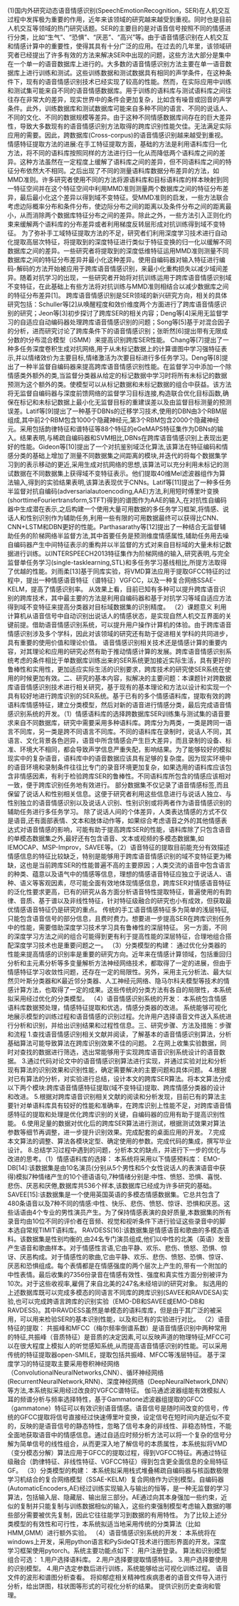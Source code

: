 (1)国内外研究动态语音情感识别(SpeechEmotionRecognition，SER)在人机交互过程中发挥极为重要的作用，近年来该领域的研究越来越受到重视。同时也是目前人机交互等领域的热门研究话题。SER的主要目的是对语音信号按照不同的情感进行分类，比如“生气”、“恐惧”、“厌恶”、“高兴”等。由于语音情感识别在人机交互和情感计算中的重要性，使得其具有十分广泛的应用。在过去的几年里，该领域研究者已经提出了许多有效的方法来解决SER中出现的问题，这些方法大部分是集中在一个单一的语音数据库上进行的。大多数的语音情感识别方法主要在单一语音数据库上进行训练和测试。这些训练数据和测试数据具有相同的声学条件，在这种条件下，现有的语音情感识别技术已经实现了较高的性能。然而，在实际应用中训练和测试集可能来自不同的语音情感数据库。用于训练的语料库与测试语料库之间往往存在非常大的差异，现实世界中的条件会更加复杂，比如含有噪音或回音的声学条件。此外，训练数据库和测试数据库可能来自多种不同的语言、不同的说话人、不同的文化、不同的数据规模等差异。由于这种不同情感数据库间存在的巨大差异性，导致大多数现有的语音情感识别方法取得的跨库识别性能欠佳。无法满足实际应用的需要。因此，跨数据库(Cross-corpus)的语音情感识别越来越受到重视。
情感特征提取方法的进展:在手工特征提取方面，基础的方法是利用语料库归一化方法，将不同的语料库按照同样的方法进行归一化从而降低两个语料库之间的差异。这种方法虽然在一定程度上缓解了语料库之间的差异，但不同语料库之间的特征分布依然大不相同。之后出现了不同的测量语料库数据分布差异的方法，如MMD准则。许多研究者使用不同的方法将源语料库和目标语料库的样本映射到同一特征空间并在这个特征空间中利用MMD准则测量两个数据库之间的特征分布差异，最后最小化这个差异以得到域不变特征。受MMD准则的启发，一些方法联合考虑边际概率分布和条件分布，使边际分布之间的距离以及条件分布之间的距离最小，从而消除两个数据库特征分布之间的差异。除此之外，一些方法引入正则化约束来缓解两个语料库的分布差异或者利用梯度反转层形成对抗训练得到域不变特征。
为了弥补手工域特征提取方法的不足，研究者们利用深度学习技术进行自动化提取高层次特征，将提取到的深度特征进行类似于特征变换的归一化以缓解不同数据库之间的差异。一些研究者将提取到的深度低维特征运用MMD准则测量不同数据库之间的特征分布差异并最小化这种差异。使用自编码器对输入特征进行编码-解码的方法开始被应用于跨库语音情感识别，来最小化重构损失以减少域间差异。随着对抗学习的出现，一些研究者开始将对抗训练运用于跨库语音情感识别域不变特征，在此基础上有些方法将对抗训练与MMD准则相结合以减少数据库之间的特征分布差异[1]。
跨库语音情感识别是SER领域的新兴研究方向，相关的具体研究包括：Schuller等[2]从唤醒程度和效价维度两个方面进行了跨库语音情感识别的研究；Jeon等[3]初步探讨了跨库SER的相关内容；Deng等[4]采用无监督学习的自适应自动编码器处理跨库语音情感识别的问题；Song等[5]基于对混合因子的分析，进而研究讨论了跨库条件下的语音情感识别；张昕然[6]提出带有无限成分数的t分布混合模型（iSMM）来提高识别跨库SER性能。
Chang等[7]提出了一种多任务深度卷积生成对抗网络,用于从未标记数据上的计算谱图中学习强特征表示,并以情绪效价为主要目标,情绪激活为次要目标进行多任务学习。Deng等[8]提出了一种半监督自编码器来提高跨库语音情感识别性能。在监督学习中添加一个除情感类外额外的类,当监督分类器从给定的标记数据中学习时将所有未标记的数据预测为这个额外的类。使模型可以从标记数据和未标记数据的组合中获益。该方法将无监督自编码器与深度前馈网络的监督学习目标连接,构造联合优化目标函数,确保在标记和未标记数据上最小化无监督目标的重建误差以及由监督目标测量的预测误差。Latif等[9]提出了一种基于DBNs的迁移学习技术,使用的DBN由3个RBM层组成,其中前2个RBM包含1000个隐藏神经元,第3个RBM包含2000个隐藏神经元。采用包括韵律特征和谱特征等88个特征的eGeMAPS特征集作为DBNs的输入。结果表明,与稀疏自编码器和SVM相比,DBNs在跨库语音情感识别上表现出更好的性能。Gideon等[10]提出了一个对抗鉴别域泛化算法,该算法在特征编码和情感分类的基础上增加了测量不同数据集之间距离的模块,并迭代的将每个数据集学习到的表示移动的更近,采用生成对抗网络的思想,该算法可以充分利用未标记的测试数据在不同数据集上获得域不变特征表示。他们提取40维Mel滤波器组作为算法输入,得到的实验结果表明,该算法表现优于CNNs。Latif等[11]提出了一种多任务半监督对抗自编码(adversarialautoencoding,AAE)方法,利用短时傅里叶变换(shorttimeFouriertransform,STFT)得到的谱图作为AAE的输入,在对抗性自编码器中生成潜在表示,之后构建一个使用大量可用数据的多任务学习框架,将情感、说话人和性别识别作为辅助任务,利用一些有限的可用数据最终可以获得比CNN、CNN+LSTM和DBN更好的性能。Parthasarathy等[12]提出了一种结合无监督辅助任务的阶梯网络半监督方法,其中首要任务是预测维度情感属性,辅助任务用去噪自编码器产生中间特征表示的重构并以半监督的方式对来自目标域的大量未标记数据进行训练。以INTERSPEECH2013特征集作为阶梯网络的输入,研究表明,与完全监督单任务学习(single-tasklearning,STL)和多任务学习基线相比,所提方法取得了优越的性能。刘雨柔[13]基于同库实验，将VMD算法应用于提取GFCC特征的过程中，提出一种情感语音特征（谱特征）VGFCC，以及一种复合网络SSAE-KELM，提高了情感识别率。
从效果上看，目前已知有多种可以提升跨库语音识别的跨库技术，其中最主要的方法是利用自编码器和基于对抗学习等域自适应方法得到域不变特征来提高分类器对目标域数据集的识别精度。
（2）课题意义
利用计算机从语音信号中自动识别出说话人的情感状态，是实现自然人机交互界面的关键前提。借助语音情感识别系统，可以提升用户操作计算机的体验。由于跨库语音情感识别涉及多个学科，因此对该领域的研究还有助于促进相关学科的共同进步，具有重要的使用价值和理论价值。
语音情感识别相关技术还是情感计算的重要内容，对其理论和应用的研究必然有助于推动情感计算的发展。跨库语音情感识别系统考虑的条件相比于单数据库训练出来的SER系统更加接近实际生活，具有更好的鲁棒性和实用性，更加适应实际生活的识别要求，跨库技术的研究使SER系统在使用的时候更加有效。二、研究的基本内容，拟解决的主要问题：本课题针对跨数据库语音情感识别技术进行相关研究，基于现有的基本理论和方法以设计和实现一个具有较好地进行跨库识别的SER系统。基于已有的多个情感语料库，提取有效的跨语料库情感特征，建立分类模型，然后对新的语音进行情感分类，最后完成语音情感识别系统的开发。（1）情感语料库的选择跨数据库SER训练集与测试集的语音要求来自不同数据库，研究中需要采用多种语料库。跨库分为两类，一类是跨同一语言不同库，另一类是跨不同语言不同库。不同的语料库在录制时，说话人不同，其语言、文化背景各色迥异，语音中所含情感会产生巨大差异，而且录制的设备、标准、环境大不相同，都会导致声学信息严重失配，影响结果。为了能够较好的模拟现实中的复杂语音，语料库中的语音数据应该具有足够的复杂度。因为现实环境中的语音环境和录制条件往往比专门的录音环境更加复杂，如果选用的语料库应该包含非情感因素，有利于检验跨库SER的鲁棒性。不同语料库所包含的情感应该相对一致，便于跨库识别任务地有效进行。
部分数据集不仅记录了语音情感标签,而且保留了说话人和性别相关信息。这便于研究者利用这些信息进行与说话人独立、与性别独立的语音情感识别以及说话人识别、性别识别或将两者作为语音情感识别的辅助任务进行多任务学习。
除了说话人间的个体差异，人类表达情感的方式不仅是语音,还有面部表情、文本和肢体动作等，如果综合考虑语音之外的其他情感表达式对语音情感的影响，可能有助于提高跨库SER的性能，语料库除了只包含语音的单模态数据集之外,最好还有包含语音、文本或视频的多模态数据集,如IEMOCAP、MSP-Improv，SAVEE等。（2）语音特征的提取目前能充分有效描述情感信息的特征比较缺乏，特别是能够用于跨库语音情感识别的域不变特征更为稀缺，这也是当前跨库SER的性能普遍不高的主要原因；人类交流的语音中包含语言的种类、蕴意以及语气中的情感等信息，理想的情感语音特征应独立于说话人、语种、语义等客观因素，尽可能全面有效地体现情感信息，跨库SER对情感语音特征的泛化性要求更高，已有的研究从各方面分析语音特性提取特征，普遍使用的有韵律、音质、基于谱以及非线性特征，针对特征级融合的研究也小有成效，但获取最优情感语音特征仍是研究的重点。
传统的手工语音情感特征多为简单的浅层特征,只能包含语音信号的部分信息，且费时费力。想要进一步提高SER在跨库识别任务中的性能，需要借助深度学习技术学习具有鲁棒性的深层特征。
另一方面，不同的深度学习方法之间的组合可能得到更有利于提高性能的深层特征，合理地组合搭配深度学习技术也是重要问题之一。
（3）分类模型的构建：
通过优化分类器的性能来提高情感的识别率是重要的研究方向。近年来在情感计算领域，包括重回归分析和主元素分析等多变量解析方法神经网络技术，都取得了一定的进展，但由于情感特征学习收敛性问题，还存在一定的局限性。另外，采用主元分析法、最大似然贝叶斯分类器和K最近邻分类器、人工神经元网络、隐马尔科夫模型等技术的情感计算方法，也取得了一定的成果。这些传统的分类方法有各自的局限性，本系统拟采用经过优化的分类模型。
（4）语音情感识别系统的开发：
本系统包含情感语料库数据预处理，情感特征提取和优选，情感分类器的改进。
系统能够可视化地展示模型的训练过程和语音情感的识别过程。允许用户选择语音文件送入系统进行分析和识别，并给出识别结果和过程性信息。三、研究步骤、方法及措施：步骤和流程
1.查找语音情感识别相关文献并阅读，了解基本的语音情感识别算法，分析基础算法可能导致算法在跨库识别效果不佳的问题。
2.在网上收集实验数据，同时对查找的数据进行筛选，选出常能够用于实现跨库语音识别系统设计的语音数据。
3.通过代码对论文中的语音情感识别算法进行实现，并通过实验对比和分析现有算法的识别效果和识别性能，确定需要解决的主要问题和具体问题。
4.根据对已有算法的分析，对实验进行总结，设计本文的跨库SER算法。将本文算法分成以下两个模块:跨库语音情感特征提取(域不变特征)提取、跨库情感分类器的设计和改进。
5.根据对跨库语音识别相关文献的阅读和分析发现，目前已有的算法主要针对单语料库具有较好的性能和准确率，在跨库识别上性能不足，对跨库语音情感特征的提取和处理是优化跨库识别的关键，自编码器的应用有助于提高识别性能。
6.使用足量的数据对优化后的跨库SER算法进行测试，根据测试效果对算法参数等细节再调整，进一步提升识别效果。完成配套的桌面应用的开发。
7.完成本文算法的调整、算法各模块定型、确定使用的参数。完成代码的集成，撰写毕业设计。
8.总结学习过程中遇到的问题，分析本文的缺点，并进行下一步的优化与改进的思考。（1）情感语料库的选择：
本系统将采用以下情感预料库：
EMO-DB[14]:该数据集是由10名演员(分别从5个男性和5个女性说话人的表演语音中获得)模拟7种情绪产生的10个德语语句,7种情绪分别是:中性、愤怒、恐惧、喜悦、悲伤、厌恶和厌倦,数据库共536个样本,该数据库已经成为许多研究的基础。
SAVEE[15]:该数据集是一个使用英国英语的多模态情感数据集。它总共包含了480条语音以及7种不同的情感:中性、快乐、悲伤、愤怒、惊讶、恐惧和厌恶。这些话语由4个专业的男性演员产生。为了保持情感表演的良好质量,本数据集的所有录音均由10位不同的评价者在音频、视觉和视听条件下进行验证这些录音中的脚本选自常规TIMIT语料库。
RAVDESS[16]:该数据集是情感语音和歌曲的多模态语料。该数据集是性别均衡的,由24名专门演员组成,他们以中性的北美（英语）发音产生语音和歌曲样本。对于情感性言语,它由平静、欢乐、悲伤、愤怒、恐惧、惊讶、厌恶构成。对于情感性的歌曲,它由平静、欢乐、悲伤、愤怒、恐惧、惊讶、厌恶和恐惧组成。每个表情都是在情感强度的两个层次上产生的,带有一个附加的中性表情。最后收集的7356份录音在情感有效性、强度和真实性方面分别被评为10次。对于这些收视率,雇佣了来自北美的247名未经培训的研究对象。
拟选用的上述数据库既可以完成多模态的同语言不同库的跨库识别(SAVEE和RAVDESA)实验,也可以完成跨语言跨库的识别实验（EMO-DB和SAVEE或EMO-DB和RAVDESS)。其中RAVDESS虽然是单模态的语料库库，但是由于其广泛的被采用，可以用来检验SER的基本识别性能，以及和已有的实验进行对比。
（2）语音特征的提取：
共振峰和MFCC（梅尔频率倒谱系数）是语音情感识别中两种常用的特征,共振峰（音质特征）是音质的决定因素,可以反映声道的物理特征;MFCC可以在很大程度上模拟人的听觉感知系统,从而提高语音情感识别的性能。可以采用传统的特征提取器open-SMILE，提取包括共振峰、MFCC等浅层特征。
基于深度学习的特征提取主要采用卷积神经网络（ConvolutionalNeuralNetworks,CNN）、循环神经网络(RecurrentNeuralNetwork,RNN)、深度神经网络（DeepNeuralNetwork,DNN）等方法,本系统拟采用经过改良的VGFCC谱特征。
伽马通滤波器组能有效模拟人耳的频谱分析与频率选择特性，基于Gammatone滤波器组提取的GFCC（gammatone）特征可以有效识别语音情感。语音信号是随时间改变的信号，传统的GFCC提取将信号直接经过快速傅里叶变换，设定信号在短时间内是近似不变的，反映的是语音信号的静态特性，忽略了信号本身的非线性、非稳态特性，不能全面地获取语音中的情感信息。通过自适应时频分析方法可以将一个复杂的信号分解为简单信号的线性组合，从而更深入地了解信号的本质属性，本系统拟将VMD（变分模态分解）算法应用于GFCC的提取过程，得到VGFCC特征。再通过特征级融合（韵律特征、非线性特征、VGFCC特征）得到包含更全面信息的全局特征GF。
（3）分类模型的构建：
本系统拟采用栈式堆叠稀疏自编码器与核函数极限学习机结合的复合网络模型（SSAE-KELM）复合网络作为识别模型。自编码器(AutomaticEncoders,AE)经过训练实现输入与输出的恒等，是一种无监督的学习算法，包括输入层、隐藏层、输出层三部分。AE通过向其本身强加一些约束，近似的复制并只能复制与训练数据相似的输入，这些约束强制模型考虑输入数据的哪些部分需要被优先复制，因此它往往能学习到数据的有用特性。
为了比较上述分类模型的有效性和可行性，本系统拟适当地采用传统的分类算法（比如HMM,GMM）进行额外实验。
（4）语音情感识别系统的开发：
本系统将在windows上开发，采用python语言和PySideQT技术进行图形界面的开发。深度学习框架使用pytorch。系统主要功能点如下：
用户注册登录。
算法和识别模型组合可选：
1.用户选择语料库。
2.用户选择要提取情感特征。
3.用户选择要使用的识别模型。
4.用户选定参数后进行训练，系统能够给出可视化训练过程。
语音文件的波形和谱图分析查看。
将抑郁症相关精神性疾病患者的语音文件导入进行分析，给出饼图，柱状图等形式的可视化分析的结果。
提供识别历史查询和管理。
